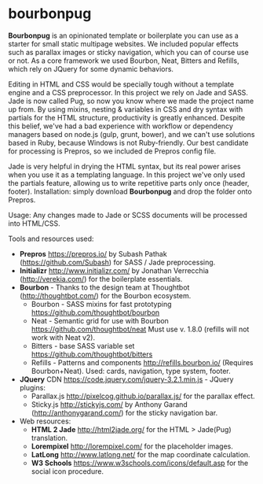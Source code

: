 # bourbonpug
**Bourbonpug** is an opinionated template or boilerplate you can use as a starter for small static multipage websites. We included popular effects such as parallax images or sticky navigation, which you can of course use or not. As a core framework we used Bourbon, Neat, Bitters and Refills, which rely on JQuery for some dynamic behaviors.

Editing in HTML and CSS would be specially tough without a template engine and a CSS preprocessor. In this project we rely on Jade and SASS. Jade is now called Pug, so now you know where we made the project name up from. By using mixins, nesting & variables in CSS and dry syntax with partials for the HTML structure, productivity is greatly enhanced. Despite this belief, we've had a bad experience with workflow or dependency managers based on node.js (gulp, grunt, bower), and we can't use solutions based in Ruby, because Windows is not Ruby-friendly. Our best candidate for processing is Prepros, so we included de Prepros config file.

Jade is very helpful in drying the HTML syntax, but its real power arises when you use it as a templating language. In this project we've only used the partials feature, allowing us to write repetitive parts only once (header, footer).
Installation: simply download **Bourbonpug** and drop the folder onto Prepros. 

Usage: Any changes made to Jade or SCSS documents will be processed into HTML/CSS.

Tools and resources used:

* **Prepros** https://prepros.io/ by Subash Pathak (https://github.com/Subash) for SASS / Jade preprocessing.
* **Initializr** http://www.initializr.com/ by Jonathan Verrecchia (http://verekia.com/) for the boilerplate essentials.
* **Bourbon** - Thanks to the design team at Thoughtbot (http://thoughtbot.com/) for the Bourbon ecosystem.
  * Bourbon - SASS mixins for fast prototyping https://github.com/thoughtbot/bourbon
  * Neat - Semantic grid for use with Bourbon https://github.com/thoughtbot/neat
    Must use v. 1.8.0 (refills will not work with Neat v2).
  * Bitters - base SASS variable set https://github.com/thoughtbot/bitters
  * Refills - Patterns and components http://refills.bourbon.io/ (Requires Bourbon+Neat). Used: cards, navigation, type system, footer.
* **JQuery** CDN https://code.jquery.com/jquery-3.2.1.min.js - JQuery plugins:
  * Parallax.js http://pixelcog.github.io/parallax.js/ for the parallax effect.
  * Sticky.js http://stickyjs.com/ by Anthony Garand (http://anthonygarand.com/) for the sticky navigation bar.
* Web resources:
  * **HTML 2 Jade** http://html2jade.org/ for the HTML > Jade(Pug) translation.
  * **Lorempixel** http://lorempixel.com/ for the placeholder images.
  * **LatLong** http://www.latlong.net/ for the map coordinate calculation.
  * **W3 Schools** https://www.w3schools.com/icons/default.asp for the social icon procedure.
